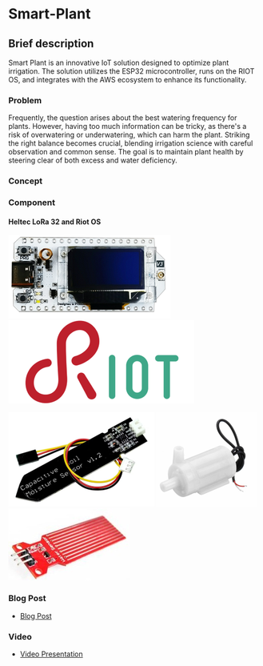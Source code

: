 # Smart-Plant

## Brief description

Smart Plant is an innovative IoT solution designed to optimize plant irrigation. The solution utilizes the ESP32 microcontroller, runs on the RIOT OS, and integrates with the AWS ecosystem to enhance its functionality.

### Problem
Frequently, the question arises about the best watering frequency for plants. However, having too much information can be tricky, as there's a risk of overwatering or underwatering, which can harm the plant. Striking the right balance becomes crucial, blending irrigation science with careful observation and common sense. The goal is to maintain plant health by steering clear of both excess and water deficiency.

### Concept

### Component
#### Heltec LoRa 32 and Riot OS

![](/images/LORA32.png)
![](/images/riot_os.png)

![](/images/soil-moisture.png)
![](/images/water_pump.png)
![](/images/water_level.jpg)
### Blog Post

- [Blog Post]()

### Video

- [Video Presentation]()
